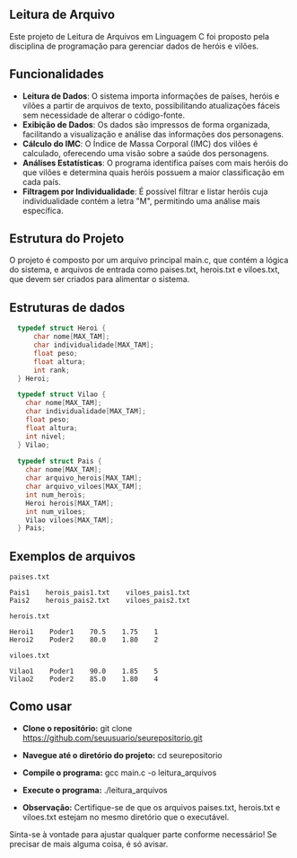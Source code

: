 ## Leitura de Arquivo
Este projeto de Leitura de Arquivos em Linguagem C foi proposto pela disciplina de programação para gerenciar dados de heróis e vilões.

## Funcionalidades
- **Leitura de Dados**: O sistema importa informações de países, heróis e vilões a partir de arquivos de texto, possibilitando atualizações fáceis sem necessidade de alterar o código-fonte.
- **Exibição de Dados**: Os dados são impressos de forma organizada, facilitando a visualização e análise das informações dos personagens.
- **Cálculo do IMC**: O Índice de Massa Corporal (IMC) dos vilões é calculado, oferecendo uma visão sobre a saúde dos personagens.
- **Análises Estatísticas**: O programa identifica países com mais heróis do que vilões e determina quais heróis possuem a maior classificação em cada país.
- **Filtragem por Individualidade**: É possível filtrar e listar heróis cuja individualidade contém a letra "M", permitindo uma análise mais específica.

## Estrutura do Projeto
O projeto é composto por um arquivo principal main.c, que contém a lógica do sistema, e arquivos de entrada como paises.txt, herois.txt e viloes.txt, que devem ser criados para alimentar o sistema.

## Estruturas de dados
```c
  typedef struct Heroi {
      char nome[MAX_TAM];
      char individualidade[MAX_TAM];
      float peso;
      float altura;
      int rank;
  } Heroi;

  typedef struct Vilao {
    char nome[MAX_TAM];
    char individualidade[MAX_TAM];
    float peso;
    float altura;
    int nivel;
  } Vilao;
  
  typedef struct Pais {
    char nome[MAX_TAM];
    char arquivo_herois[MAX_TAM];
    char arquivo_viloes[MAX_TAM];
    int num_herois;
    Heroi herois[MAX_TAM];
    int num_viloes;
    Vilao viloes[MAX_TAM];
  } Pais;
```

## Exemplos de arquivos
`paises.txt`
```text
Pais1    herois_pais1.txt    viloes_pais1.txt
Pais2    herois_pais2.txt    viloes_pais2.txt
```

`herois.txt`
```text
Heroi1    Poder1    70.5    1.75    1
Heroi2    Poder2    80.0    1.80    2
```

`viloes.txt`
```text
Vilao1    Poder1    90.0    1.85    5
Vilao2    Poder2    85.0    1.80    4
```

## Como usar
- **Clone o repositório:**
git clone https://github.com/seuusuario/seurepositorio.git

- **Navegue até o diretório do projeto:**
cd seurepositorio

- **Compile o programa:**
gcc main.c -o leitura_arquivos

- **Execute o programa:**
./leitura_arquivos

- **Observação:**
Certifique-se de que os arquivos paises.txt, herois.txt e viloes.txt estejam no mesmo diretório que o executável.

Sinta-se à vontade para ajustar qualquer parte conforme necessário! Se precisar de mais alguma coisa, é só avisar.

